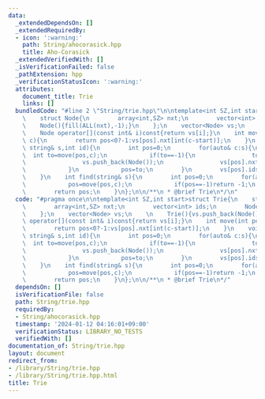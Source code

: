 ```yaml
---
data:
  _extendedDependsOn: []
  _extendedRequiredBy:
  - icon: ':warning:'
    path: String/ahocorasick.hpp
    title: Aho-Corasick
  _extendedVerifiedWith: []
  _isVerificationFailed: false
  _pathExtension: hpp
  _verificationStatusIcon: ':warning:'
  attributes:
    document_title: Trie
    links: []
  bundledCode: "#line 2 \"String/trie.hpp\"\n\ntemplate<int SZ,int start>struct Trie{\n\
    \    struct Node{\n        array<int,SZ> nxt;\n        vector<int> ids;\n    \
    \    Node(){fill(ALL(nxt),-1);}\n    };\n    vector<Node> vs;\n    \n    Trie(){vs.push_back(Node());}\n\
    \    Node operator[](const int& i)const{return vs[i];}\n    int move(int pos,char\
    \ c){\n        return pos<0?-1:vs[pos].nxt[int(c-start)];\n    }\n    void add(const\
    \ string& s,int id){\n        int pos=0;\n        for(auto& c:s){\n          \
    \  int to=move(pos,c);\n            if(to==-1){\n                to=vs.size();\n\
    \                vs.push_back(Node());\n                vs[pos].nxt[int(c-start)]=to;\n\
    \            }\n            pos=to;\n        }\n        vs[pos].ids.push_back(id);\n\
    \    }\n    int find(string& s){\n        int pos=0;\n        for(auto& c:s){\n\
    \            pos=move(pos,c);\n            if(pos==-1)return -1;\n        }\n\
    \        return pos;\n    }\n};\n\n/**\n * @brief Trie\n*/\n"
  code: "#pragma once\n\ntemplate<int SZ,int start>struct Trie{\n    struct Node{\n\
    \        array<int,SZ> nxt;\n        vector<int> ids;\n        Node(){fill(ALL(nxt),-1);}\n\
    \    };\n    vector<Node> vs;\n    \n    Trie(){vs.push_back(Node());}\n    Node\
    \ operator[](const int& i)const{return vs[i];}\n    int move(int pos,char c){\n\
    \        return pos<0?-1:vs[pos].nxt[int(c-start)];\n    }\n    void add(const\
    \ string& s,int id){\n        int pos=0;\n        for(auto& c:s){\n          \
    \  int to=move(pos,c);\n            if(to==-1){\n                to=vs.size();\n\
    \                vs.push_back(Node());\n                vs[pos].nxt[int(c-start)]=to;\n\
    \            }\n            pos=to;\n        }\n        vs[pos].ids.push_back(id);\n\
    \    }\n    int find(string& s){\n        int pos=0;\n        for(auto& c:s){\n\
    \            pos=move(pos,c);\n            if(pos==-1)return -1;\n        }\n\
    \        return pos;\n    }\n};\n\n/**\n * @brief Trie\n*/"
  dependsOn: []
  isVerificationFile: false
  path: String/trie.hpp
  requiredBy:
  - String/ahocorasick.hpp
  timestamp: '2024-01-12 04:16:01+09:00'
  verificationStatus: LIBRARY_NO_TESTS
  verifiedWith: []
documentation_of: String/trie.hpp
layout: document
redirect_from:
- /library/String/trie.hpp
- /library/String/trie.hpp.html
title: Trie
---
```

